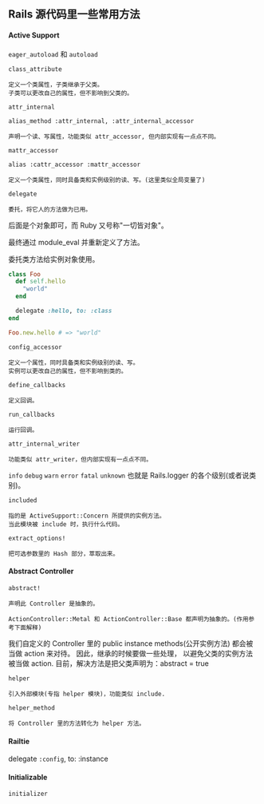 ## Rails 源代码里一些常用方法

#### Active Support

`eager_autoload` 和 `autoload`

`class_attribute`

```
定义一个类属性，子类继承于父类。
子类可以更改自己的属性，但不影响到父类的。
```

`attr_internal`

```
alias_method :attr_internal, :attr_internal_accessor

声明一个读、写属性，功能类似 attr_accessor, 但内部实现有一点点不同。
```

`mattr_accessor`

```
alias :cattr_accessor :mattr_accessor

定义一个类属性，同时具备类和实例级别的读、写。(这里类似全局变量了)
```

`delegate`

```
委托，将它人的方法做为已用。
```

后面是个对象即可，而 Ruby 又号称"一切皆对象"。

最终通过 module_eval 并重新定义了方法。

委托类方法给实例对象使用。

```ruby
class Foo
  def self.hello
    "world"
  end

  delegate :hello, to: :class
end

Foo.new.hello # => "world"
```

`config_accessor`

```
定义一个属性，同时具备类和实例级别的读、写。
实例可以更改自己的属性，但不影响到类的。
```

`define_callbacks`

```
定义回调。
```

`run_callbacks`

```
运行回调。
```

`attr_internal_writer`

```
功能类似 attr_writer，但内部实现有一点点不同。
```

`info` `debug` `warn` `error` `fatal` `unknown`
也就是 Rails.logger 的各个级别(或者说类别)。

`included`

```
指的是 ActiveSupport::Concern 所提供的实例方法。
当此模块被 include 时，执行什么代码。
```

`extract_options!`

```
把可选参数里的 Hash 部分，萃取出来。
```

#### Abstract Controller

`abstract!`

```
声明此 Controller 是抽象的。

ActionController::Metal 和 ActionController::Base 都声明为抽象的。(作用参考下面解释)
```

我们自定义的 Controller 里的 public instance methods(公开实例方法) 都会被当做 action 来对待。
因此，继承的时候要做一些处理，
以避免父类的实例方法被当做 action. 目前，解决方法是把父类声明为：abstract = true

`helper`

```
引入外部模块(专指 helper 模块)，功能类似 include.
```

`helper_method`

```
将 Controller 里的方法转化为 helper 方法。
```

#### Railtie

delegate `:config`, to: :instance

#### Initializable

`initializer`
